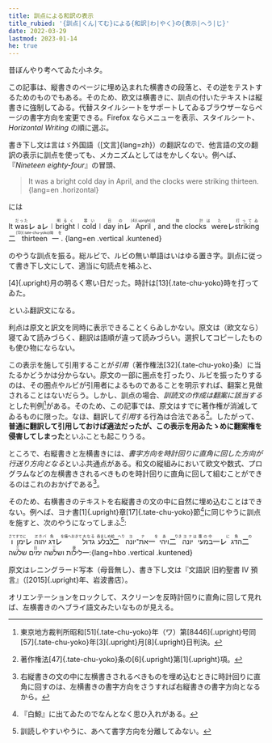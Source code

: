 ```yaml
---
title: 訓点による和訳の表示
title_rubied: '{訓点|くん|てむ}による{和訳|わ|やく}の{表示|へう|じ}'
date: 2022-03-29
lastmod: 2023-01-14
he: true
---
```


昔ぼんやり考へてゐた小ネタ。

<aside>

  この記事は、縦書きのページに埋め込まれた横書きの段落と、その逆をテストするためのものでもある。そのため、欧文は横書きに、訓点の付いたテキストは縦書きに強制してゐる。代替スタイルシートをサポートしてゐるブラウザーならページの書字方向を変更できる。Firefox ならメニューを表示、スタイルシート、<i>Horizontal Writing</i> の順に選ぶ。

</aside>

書き下し文は言はゞ外国語（[文言]{lang=zh}）の翻訳なので、他言語の文の翻訳の表示に訓点を使っても、メカニズムとしてはをかしくない。例へば、『<cite lang="en">Nineteen eighty-four</cite>』の冒頭、

> It was a bright cold day in April, and the clocks were striking thirteen.
{lang=en .horizontal}

には

<div class="blockquote-like">

  It
  <ruby>was<rt lang="ja">だった</ruby><span class="kaeriten">㆑</span>
  a<span class="kaeriten">㆑</span>㆐<ruby>bright<rt lang="ja">明るく</ruby>㆐<ruby>cold<rt lang="ja">寒い</ruby>㆐<ruby>day<rt lang="ja">日</ruby>
  <ruby>in<rt lang="ja">の</ruby><span class="kaeriten">㆑</span>
  <ruby>April<rt lang="ja">[4]{.upright}月</ruby>,
  and
  <ruby>the clocks<rt lang="ja">時計</ruby><ruby>&nbsp;<rt lang="ja">は</ruby>
  <ruby>were<rt lang="ja">た</ruby><span class="kaeriten">㆑</span>
  <ruby>striking<rt lang="ja">打ってゐ</ruby><span class="kaeriten">㆓</span>
  <ruby>thirteen<rt lang="ja">[13]{.tate-chu-yoko}時</ruby><span class="kaeriten">㆒</span><ruby>&nbsp;<rt lang="ja">を</ruby>.
  {lang=en .vertical .kuntened}

</div>

のやうな訓点を振る。総ルビで、ルビの無い単語はいはゆる置き字。訓点に従って書き下し文にして、適当に句読点を補ふと、

<div class="blockquote-like">

  [4]{.upright}月の明るく寒い日だった。時計は[13]{.tate-chu-yoko}時を打ってゐた。
</div>

といふ翻訳文になる。

利点は原文と訳文を同時に表示できることくらゐしかない。原文は（欧文なら）寝てゐて読みづらく、翻訳は語順が違って読みづらい。選択してコピーしたものも使ひ物にならない。

この表示を施して引用することが<i>引用</i>（著作権法[32]{.tate-chu-yoko}条）に当たるかどうかは分からない。原文の一部に圏点を打ったり、ルビを振ったりするのは、その圏点やルビが引用者によるものであることを明示すれば、翻案と見做されることはないだらう。しかし、訓点の場合、*訓読文の作成は翻案に該当する*とした判例[^5]がある。そのため、この記事では、原文はすでに著作権が消滅してゐるものに限った。なほ、翻訳して<i>引用</i>する行為は合法である[^6]。したがって、**普通に翻訳して引用しておけば適法だったが、この表示を用ゐたゝめに翻案権を侵害してしまった**といふことも起こりうる。

[^5]: 東京地方裁判所昭和[51]{.tate-chu-yoko}年（ワ）第[8446]{.upright}号同[57]{.tate-chu-yoko}年[3]{.upright}月[8]{.upright}日判決。
[^6]: 著作権法[47]{.tate-chu-yoko}条の[6]{.upright}第[1]{.upright}項。

ところで、右縦書きと左横書きには、*書字方向を時計回りに直角に回した方向が行送り方向となる*といふ共通点がある。和文の縦組みにおいて欧文や数式、プログラムなどの左横書きされるべきものを時計回りに直角に回して組むことができるのはこれのおかげである[^1]。

[^1]: 右縦書きの文の中に左横書きされるべきものを埋め込むときに時計回りに直角に回すのは、左横書きの書字方向をさうすれば右縦書きの書字方向となるから。

そのため、右横書きのテキストを右縦書きの文の中に自然に埋め込むことはできない。例へば、ヨナ書[1]{.upright}章[17]{.tate-chu-yoko}節[^3]に同じやうに訓点を施すと、次のやうになってしまふ[^4]:

[^3]: 『白鯨』に出てゐたのでなんとなく思ひ入れがある。
[^4]: 訓読しやすいやうに、あへて書字方向を分離してゐない。

<div class="blockquote-like">

  <ruby>ו<rt lang="jpn-archaic">さて</ruby><ruby>ימן<rt lang="jpn-archaic">すでに</ruby><span class="kaeriten">㆑</span>
  <ruby>יהוה<rt lang="jpn-archaic">ヱホバ</ruby>
  <ruby>דג<rt lang="jpn-archaic">魚</ruby><span class="kaeriten">㆑</span><ruby>&nbsp;<rt lang="jpn-archaic">を備へおきて</ruby>
  <ruby>גדול<rt lang="jpn-archaic">大なる</ruby>
  <ruby>לבלע<rt lang="jpn-archaic">呑ましめ給</ruby><span class="kaeriten">㆓</span><ruby>&nbsp;<rt lang="jpn-archaic">へり</ruby>
  <ruby>את־יונה<rt lang="jpn-archaic">ヨナ</ruby><span class="kaeriten">㆒</span><ruby>&nbsp;<rt lang="jpn-archaic">を</ruby>
  <ruby>ויהי<rt lang="jpn-archaic">あ</ruby><span class="kaeriten">㆓</span><ruby>&nbsp;<rt lang="jpn-archaic">りき</ruby>
  <ruby>יונה<rt lang="jpn-archaic">ヨナ</ruby><ruby>&nbsp;<rt lang="jpn-archaic">は</ruby>
  <ruby>במעי<rt lang="jpn-archaic">腹の中</ruby><span class="kaeriten">㆒㆑</span><ruby>&nbsp;<rt lang="jpn-archaic">に</ruby>
  <ruby>הדג<rt lang="jpn-archaic">魚</ruby><span class="kaeriten">㆓</span><ruby>&nbsp;<rt lang="jpn-archaic">の</ruby>
  <ruby>שלשה<rt lang="jpn-archaic">三</ruby>
  <ruby>ימים<rt lang="jpn-archaic">日</ruby>
  <ruby>ושלשה<rt lang="jpn-archaic">三</ruby>
  <ruby>לילות<rt lang="jpn-archaic">夜</ruby><span class="kaeriten">㆒</span>׃
  {lang=hbo .vertical .kuntened}

</div>

原文はレニングラード写本（母音無し）、書き下し文は『文語訳 旧約聖書 Ⅳ 預言』（[2015]{.upright}年、岩波書店）。

オリエンテーションをロックして、スクリーンを反時計回りに直角に回して見れば、左横書きのヘブライ語文みたいなものが見える。
